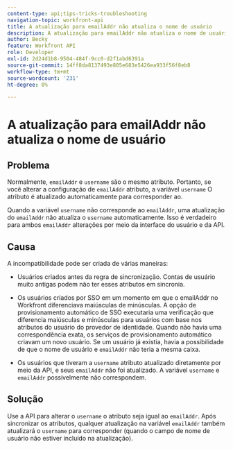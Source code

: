 ```yaml
---
content-type: api;tips-tricks-troubleshooting
navigation-topic: workfront-api
title: A atualização para emailAddr não atualiza o nome de usuário
description: A atualização para emailAddr não atualiza o nome de usuário
author: Becky
feature: Workfront API
role: Developer
exl-id: 2d24d1b8-9504-484f-9cc0-d2f1abd6391a
source-git-commit: 14ff8da8137493e805e683e5426ea933f56f8eb8
workflow-type: tm+mt
source-wordcount: '231'
ht-degree: 0%

---
```



# A atualização para emailAddr não atualiza o nome de usuário

## Problema

Normalmente, `emailAddr` e `username` são o mesmo atributo. Portanto, se você alterar a configuração de `emailAddr` atributo, a variável `username` O atributo é atualizado automaticamente para corresponder ao.

Quando a variável `username` não corresponde ao `emailAddr`, uma atualização do `emailAddr` não atualiza o `username` automaticamente. Isso é verdadeiro para ambos `emailAddr` alterações por meio da interface do usuário e da API.

## Causa

A incompatibilidade pode ser criada de várias maneiras:

* Usuários criados antes da regra de sincronização. Contas de usuário muito antigas podem não ter esses atributos em sincronia.

* Os usuários criados por SSO em um momento em que o emailAddr no Workfront diferenciava maiúsculas de minúsculas. A opção de provisionamento automático de SSO executaria uma verificação que diferencia maiúsculas e minúsculas para usuários com base nos atributos do usuário do provedor de identidade. Quando não havia uma correspondência exata, os serviços de provisionamento automático criavam um novo usuário. Se um usuário já existia, havia a possibilidade de que o nome de usuário e `emailAddr` não teria a mesma caixa.

* Os usuários que tiveram a `username` atributo atualizado diretamente por meio da API, e seus `emailAddr` não foi atualizado. A variável `username` e `emailAddr` possivelmente não correspondem.

## Solução

Use a API para alterar o `username` o atributo seja igual ao `emailAddr`. Após sincronizar os atributos, qualquer atualização na variável `emailAddr` também atualizará o `username` para corresponder (quando o campo de nome de usuário não estiver incluído na atualização).
